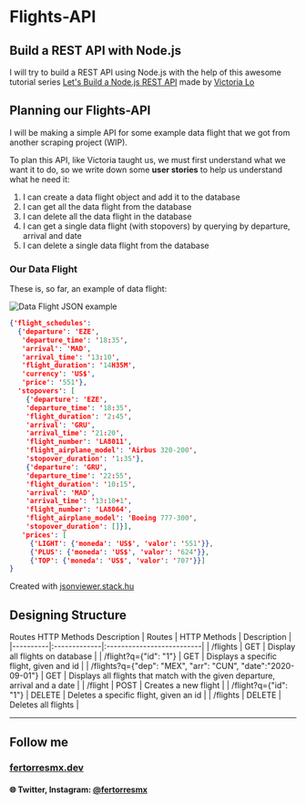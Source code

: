 # Flights-API

## Build a REST API with Node.js

I will try to build a REST API using Node.js with the help of this awesome tutorial series [Let's Build a Node.js REST API](https://hashnode.com/series/lets-build-a-nodejs-rest-api-ckcov1aob00dcfms19o5g2x42) made by [Victoria Lo](https://lo-victoria.com/)

## Planning our Flights-API

I will be making a simple API for some example data flight that we got from another scraping project (WIP).

To plan this API, like Victoria taught us, we must first understand what we want it to do, so we write down some **user stories** to help us understand what he need it:

1. I can create a data flight object and add it to the database
2. I can get all the data flight from the database
3. I can delete all the data flight in the database
4. I can get a single data flight (with stopovers) by querying by departure, arrival and date
5. I can delete a single data flight from the database

### Our Data Flight

These is, so far, an example of data flight:

![Data Flight JSON example](https://i.imgur.com/IM8sbX2.png)

```json
{'flight_schedules': 
  {'departure': 'EZE',
   'departure_time': '18:35',
   'arrival': 'MAD',
   'arrival_time': '13:10',
   'flight_duration': '14H35M',
   'currency': 'US$',
   'price': '551'},
  'stopovers': [
    {'departure': 'EZE',
    'departure_time': '18:35',
    'flight_duration': '2:45',
    'arrival': 'GRU',
    'arrival_time': '21:20',
    'flight_number': 'LA8011',
    'flight_airplane_model': 'Airbus 320-200',
    'stopover_duration': '1:35'},
    {'departure': 'GRU',
    'departure_time': '22:55',
    'flight_duration': '10:15',
    'arrival': 'MAD',
    'arrival_time': '13:10+1',
    'flight_number': 'LA8064',
    'flight_airplane_model': 'Boeing 777-300',
    'stopover_duration': []}],
   'prices': [
     {'LIGHT': {'moneda': 'US$', 'valor': '551'}},
     {'PLUS': {'moneda': 'US$', 'valor': '624'}},
     {'TOP': {'moneda': 'US$', 'valor': '707'}}]
}
```
Created with [jsonviewer.stack.hu](http://jsonviewer.stack.hu/)

## Designing Structure

Routes  HTTP Methods  Description
| Routes   | HTTP Methods | Description               |
|----------|:-------------|:--------------------------|
| /flights | GET    | Display all flights on database |
| /flight?q={"id": "1"} | GET | Displays a specific flight, given and id |
| /flights?q={"dep": "MEX", "arr": "CUN", "date":"2020-09-01"} | GET | Displays all flights that match with the given departure, arrival and a date    |
| /flight  | POST   | Creates a new flight            |
| /flight?q={"id": "1"} | DELETE | Deletes a specific flight, given an id |
| /flights | DELETE | Deletes all flights             |

---

## Follow me

### [fertorresmx.dev](https://www.fertorresmx.dev/)

#### :globe_with_meridians: Twitter, Instagram: [@fertorresmx](http://www.twitter/fertorresmx)
